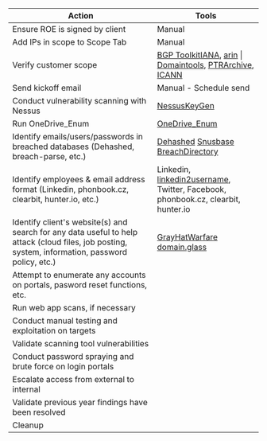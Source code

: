 
| Action                                                                                                                                            | Tools                                                                                                                                                                                                                         |
| ------------------------------------------------------------------------------------------------------------------------------------------------- | ----------------------------------------------------------------------------------------------------------------------------------------------------------------------------------------------------------------------------- |
| Ensure ROE is signed by client                                                                                                                    | Manual                                                                                                                                                                                                                        |
| Add IPs in scope to Scope Tab                                                                                                                     | Manual                                                                                                                                                                                                                        |
| Verify customer scope                                                                                                                             | [BGP Toolkit](https://bgp.he.net/)[IANA](https://www.iana.org/), [arin](https://www.arin.net/) \| [Domaintools](https://www.domaintools.com/), [PTRArchive](http://ptrarchive.com/), [ICANN](https://lookup.icann.org/lookup) |
| Send kickoff email                                                                                                                                | Manual - Schedule send                                                                                                                                                                                                        |
| Conduct vulnerability scanning with Nessus                                                                                                        | [NessusKeyGen](https://github.com/harshdhamaniya/nessuskeygen)                                                                                                                                                                |
| Run OneDrive_Enum                                                                                                                                 | [OneDrive_Enum](https://github.com/nyxgeek/onedrive_user_enum)                                                                                                                                                                |
| Identify emails/users/passwords in breached databases (Dehashed, breach-parse, etc.)                                                              | [Dehashed](https://www.dehashed.com/) [Snusbase](https://snusbase.com) [BreachDirectory](https://breachdirectory.org)                                                                                                         |
| Identify employees & email address format (Linkedin, phonbook.cz, clearbit, hunter.io, etc.)                                                      | Linkedin, [linkedin2username](https://github.com/initstring/linkedin2username), Twitter, Facebook, phonbook.cz, clearbit, hunter.io                                                                                           |
| Identify client's website(s) and search for any data useful to help attack (cloud files, job posting, system, information, password policy, etc.) | [GrayHatWarfare](https://buckets.grayhatwarfare.com)  [domain.glass](https://domain.glass)                                                                                                                                    |
| Attempt to enumerate any accounts on portals, pasword reset functions, etc.                                                                       |                                                                                                                                                                                                                               |
| Run web app scans, if necessary                                                                                                                   |                                                                                                                                                                                                                               |
| Conduct manual testing and exploitation on targets                                                                                                |                                                                                                                                                                                                                               |
| Validate scanning tool vulnerabilities                                                                                                            |                                                                                                                                                                                                                               |
| Conduct password spraying and brute force on login portals                                                                                        |                                                                                                                                                                                                                               |
| Escalate access from external to internal                                                                                                         |                                                                                                                                                                                                                               |
| Validate previous year findings have been resolved                                                                                                |                                                                                                                                                                                                                               |
| Cleanup                                                                                                                                           |                                                                                                                                                                                                                               |
